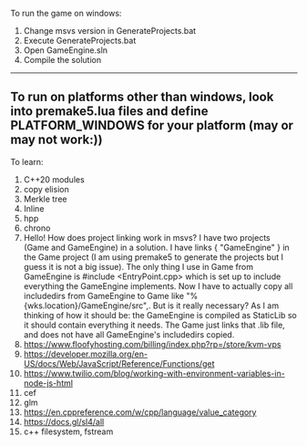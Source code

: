 To run the game on windows:
1) Change msvs version in GenerateProjects.bat
2) Execute GenerateProjects.bat
3) Open GameEngine.sln
4) Compile the solution

---------------------------------
To run on platforms other than windows, look into premake5.lua files and define PLATFORM_WINDOWS for your platform (may or may not work:))
---------------------------------

To learn:
1) C++20 modules
2) copy elision
3) Merkle tree
4) Inline
5) hpp
6) chrono
7) Hello! How does project linking work in msvs? 
I have two projects (Game and GameEngine) in a solution. I have links { "GameEngine" } in the Game project (I am using premake5 to generate the projects but I guess it is not a big issue). The only thing I use in Game from GameEngine is #include <EntryPoint.cpp> which is set up to include everything the GameEngine implements. Now I have to actually copy all includedirs from GameEngine to Game like "%{wks.location}/GameEngine/src",. But is it really necessary?
As I am thinking of how it should be: the GameEngine is compiled as StaticLib so it should contain everything it needs. The Game just links that .lib file, and does not have all GameEngine's includedirs copied.
8) https://www.floofyhosting.com/billing/index.php?rp=/store/kvm-vps
9) https://developer.mozilla.org/en-US/docs/Web/JavaScript/Reference/Functions/get
10) https://www.twilio.com/blog/working-with-environment-variables-in-node-js-html
11) cef
12) glm
13) https://en.cppreference.com/w/cpp/language/value_category
14) https://docs.gl/sl4/all
15) c++ filesystem, fstream